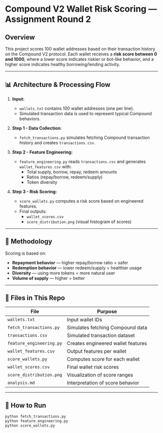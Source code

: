 # Compound V2 Wallet Risk Scoring — Assignment Round 2

## Overview

This project scores 100 wallet addresses based on their transaction history on the Compound V2 protocol. Each wallet receives a **risk score between 0 and 1000**, where a lower score indicates riskier or bot-like behavior, and a higher score indicates healthy borrowing/lending activity.

---

## 📊 Architecture & Processing Flow

1. **Input:**  
   - `wallets.txt` contains 100 wallet addresses (one per line).
   - Simulated transaction data is used to represent typical Compound behaviors.

2. **Step 1 - Data Collection:**  
   - `fetch_transactions.py` simulates fetching Compound transaction history and creates `transactions.csv`.

3. **Step 2 - Feature Engineering:**  
   - `feature_engineering.py` reads `transactions.csv` and generates `wallet_features.csv` with:
     - Total supply, borrow, repay, redeem amounts
     - Ratios (repay/borrow, redeem/supply)
     - Token diversity

4. **Step 3 - Risk Scoring:**  
   - `score_wallets.py` computes a risk score based on engineered features.
   - Final outputs:
     - `wallet_scores.csv`
     - `score_distribution.png` (visual histogram of scores)

---

## 🧠 Methodology

Scoring is based on:
- **Repayment behavior** — higher repay/borrow ratio = safer
- **Redemption behavior** — lower redeem/supply = healthier usage
- **Diversity** — using more tokens = more natural user
- **Volume of supply** — higher = better

---

## 📁 Files in This Repo

| File                    | Purpose                                 |
|-------------------------|-----------------------------------------|
| `wallets.txt`           | Input wallet IDs                        |
| `fetch_transactions.py` | Simulates fetching Compound data        |
| `transactions.csv`      | Simulated transaction dataset           |
| `feature_engineering.py`| Creates engineered wallet features      |
| `wallet_features.csv`   | Output features per wallet              |
| `score_wallets.py`      | Computes score for each wallet          |
| `wallet_scores.csv`     | Final wallet risk scores                |
| `score_distribution.png`| Visualization of score ranges           |
| `analysis.md`           | Interpretation of score behavior        |

---

## 🚀 How to Run

```bash
python fetch_transactions.py
python feature_engineering.py
python score_wallets.py

